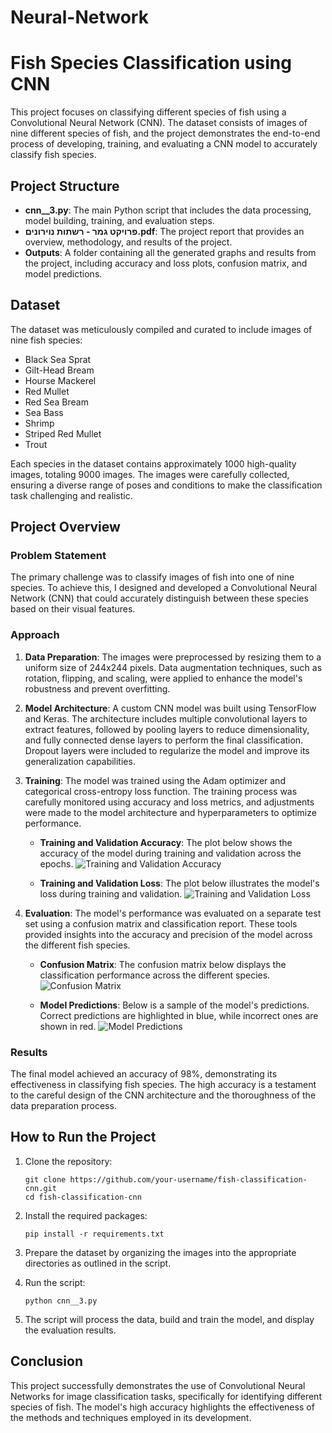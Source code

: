 # Neural-Network

# Fish Species Classification using CNN

This project focuses on classifying different species of fish using a Convolutional Neural Network (CNN). The dataset consists of images of nine different species of fish, and the project demonstrates the end-to-end process of developing, training, and evaluating a CNN model to accurately classify fish species.

## Project Structure

- **cnn__3.py**: The main Python script that includes the data processing, model building, training, and evaluation steps.
- **פרויקט גמר - רשתות נוירונים.pdf**: The project report that provides an overview, methodology, and results of the project.
- **Outputs**: A folder containing all the generated graphs and results from the project, including accuracy and loss plots, confusion matrix, and model predictions.

## Dataset

The dataset was meticulously compiled and curated to include images of nine fish species:
- Black Sea Sprat
- Gilt-Head Bream
- Hourse Mackerel
- Red Mullet
- Red Sea Bream
- Sea Bass
- Shrimp
- Striped Red Mullet
- Trout

Each species in the dataset contains approximately 1000 high-quality images, totaling 9000 images. The images were carefully collected, ensuring a diverse range of poses and conditions to make the classification task challenging and realistic.

## Project Overview

### Problem Statement

The primary challenge was to classify images of fish into one of nine species. To achieve this, I designed and developed a Convolutional Neural Network (CNN) that could accurately distinguish between these species based on their visual features.

### Approach

1. **Data Preparation**: The images were preprocessed by resizing them to a uniform size of 244x244 pixels. Data augmentation techniques, such as rotation, flipping, and scaling, were applied to enhance the model's robustness and prevent overfitting.

2. **Model Architecture**: A custom CNN model was built using TensorFlow and Keras. The architecture includes multiple convolutional layers to extract features, followed by pooling layers to reduce dimensionality, and fully connected dense layers to perform the final classification. Dropout layers were included to regularize the model and improve its generalization capabilities.

3. **Training**: The model was trained using the Adam optimizer and categorical cross-entropy loss function. The training process was carefully monitored using accuracy and loss metrics, and adjustments were made to the model architecture and hyperparameters to optimize performance.

   - **Training and Validation Accuracy**: The plot below shows the accuracy of the model during training and validation across the epochs.
     ![Training and Validation Accuracy](outputs/training_validation_accuracy.png)

   - **Training and Validation Loss**: The plot below illustrates the model's loss during training and validation.
     ![Training and Validation Loss](outputs/training_validation_loss.png)

4. **Evaluation**: The model's performance was evaluated on a separate test set using a confusion matrix and classification report. These tools provided insights into the accuracy and precision of the model across the different fish species.

   - **Confusion Matrix**: The confusion matrix below displays the classification performance across the different species.
     ![Confusion Matrix](outputs/confusion_matrix.png)

   - **Model Predictions**: Below is a sample of the model's predictions. Correct predictions are highlighted in blue, while incorrect ones are shown in red.
     ![Model Predictions](outputs/model_predictions.png)

### Results

The final model achieved an accuracy of 98%, demonstrating its effectiveness in classifying fish species. The high accuracy is a testament to the careful design of the CNN architecture and the thoroughness of the data preparation process.

## How to Run the Project

1. Clone the repository:
   ```
   git clone https://github.com/your-username/fish-classification-cnn.git
   cd fish-classification-cnn
   ```

2. Install the required packages:
   ```
   pip install -r requirements.txt
   ```

3. Prepare the dataset by organizing the images into the appropriate directories as outlined in the script.

4. Run the script:
   ```
   python cnn__3.py
   ```

5. The script will process the data, build and train the model, and display the evaluation results.

## Conclusion

This project successfully demonstrates the use of Convolutional Neural Networks for image classification tasks, specifically for identifying different species of fish. The model's high accuracy highlights the effectiveness of the methods and techniques employed in its development.
